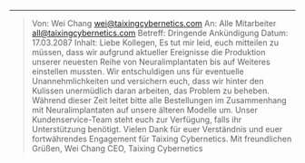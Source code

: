 
---

> Von: Wei Chang <wei@taixingcybernetics.com>
> An: Alle Mitarbeiter <all@taixingcybernetics.com>
> Betreff: Dringende Ankündigung
> Datum: 17.03.2087
> Inhalt:
> Liebe Kollegen,
> Es tut mir leid, euch mitteilen zu müssen, dass wir aufgrund aktueller Ereignisse die Produktion unserer neuesten Reihe von Neuralimplantaten bis auf Weiteres einstellen mussten. Wir entschuldigen uns für eventuelle Unannehmlichkeiten und versichern euch, dass wir hinter den Kulissen unermüdlich daran arbeiten, das Problem zu beheben.
> Während dieser Zeit leitet bitte alle Bestellungen im Zusammenhang mit Neuralimplantaten auf unsere älteren Modelle um. Unser Kundenservice-Team steht euch zur Verfügung, falls ihr Unterstützung benötigt.
> Vielen Dank für euer Verständnis und euer fortwährendes Engagement für Taixing Cybernetics.
> Mit freundlichen Grüßen,
> Wei Chang
> CEO, Taixing Cybernetics
